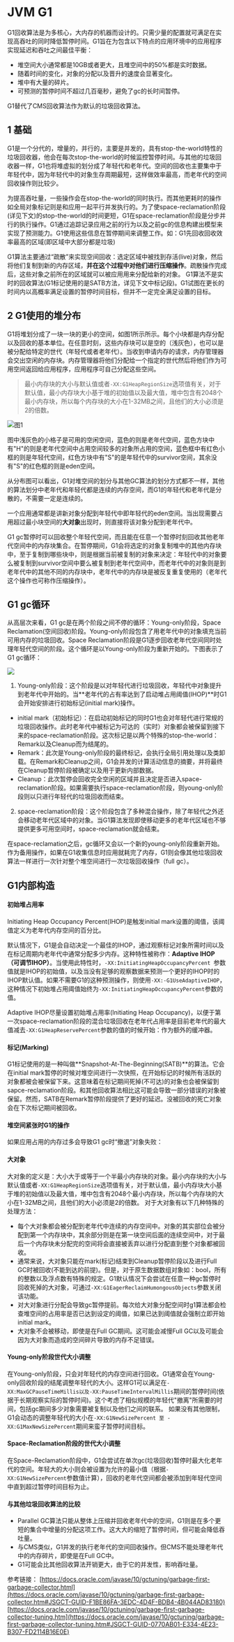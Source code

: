 # JVM G1

G1回收算法是为多核心，大内存的机器而设计的。只需少量的配置就可满足在实现高吞吐的同时降低暂停时间。G1旨在为包含以下特点的应用环境中的应用程序实现延迟和吞吐之间最佳平衡：
- 堆空间大小通常都是10GB或者更大，且堆空间中的50%都是实时数据。
- 随着时间的变化，对象的分配以及晋升的速度会显著变化。
- 堆中有大量的碎片。
- 可预测的暂停时间不超过几百毫秒，避免了gc的长时间暂停。

G1替代了CMS回收算法作为默认的垃圾回收算法。

## 1 基础
G1是一个分代的，增量的，并行的，主要是并发的，具有stop-the-world特性的垃圾回收器，他会在每次stop-the-world的时候监控暂停时间。与其他的垃圾回收器一样，G1也将堆虚拟的划分成了年轻代和老年代。空间的回收也主要集中于年轻代中，因为年轻代中的对象生存周期最短，这样做效率最高，而老年代的空间回收操作则比较少。

为提高吞吐量，一些操作会在stop-the-world的同时执行。而其他更耗时的操作如全局对象标记则是和应用一起平行并发执行的。为了使space-reclamation阶段(详见下文)的stop-the-world的时间更短，G1在space-reclamation阶段是分步并行的执行操作。G1通过追踪记录应用之前的行为以及之前gc的信息构建出模型来实现了预测能力。G1使用这些信息在暂停期间来调整工作。如：G1先回收回收效率最高的区域(即区域中大部分都是垃圾)

G1算法主要通过“疏散”来实现空间回收：选定区域中被找到存活(live)对象，然后将他们复制到新的内存区域，**并在这个过程中对他们进行压缩操作**。疏散操作完成后，这些对象之前所在的区域就可以被应用用来分配给新的对象。
G1算法不是实时的回收算法(G1标记使用的是SATB方法，详见下文中标记段)。G1试图在更长的时间内以高概率满足设置的暂停时间目标，但并不一定完全满足设置的目标。

## 2 G1使用的堆分布

G1将堆划分成了一块一块的更小的空间，如图1所示所示。每个小块都是内存分配以及回收的基本单位。在任意时刻，这些内存块可以是空的（浅灰色），也可以是被分配给特定的世代（年轻代或者老年代）。当收到申请内存的请求，内存管理器会交出空闲的内存块。内存管理器将他们分配给一个指定的世代然后将他们作为可用空间返回给应用程序，应用程序可自己分配这些空间。

> 最小内存块的大小与默认值或者```-XX:G1HeapRegionSize```选项值有关，对于默认值，最小内存块大小基于堆的初始值以及最大值，堆中包含有2048个最小内存块，所以每个内存块的大小在1-32MB之间，且他们的大小必须是2的倍数。

![图1](./img/g1heaplayout.png)

图中浅灰色的小格子是可用的空闲空间，蓝色的则是老年代空间，蓝色方块中有"H"的则是老年代空间中占用空间较多的对象所占用的空间，蓝色框中有红色小框的则是年轻代空间，红色方块中有"S"的是年轻代中的survivor空间，其余没有"S"的红色框的则是eden空间。

从分布图可以看出，G1对堆空间的划分与其他GC算法的划分方式都不一样，其他的算法划分中老年代和年轻代都是连续的内存空间，而G1的年轻代和老年代是分散的，不需要一定是连续的。

一个应用通常都是讲新对象分配到年轻代中即年轻代的eden空间。当出现需要占用超过最小块空间的**大对象**出现时，则直接将该对象分配到老年代中。

G1 gc暂停时可以回收整个年轻代空间，而且能在任意一个暂停时刻回收其他老年代空间中的内存块集合。在暂停期间，G1会将选定的对象复制堆中的其他内存块中，至于复制到哪些块中，则是根据当前被复制的对象来决定：年轻代中的对象要么被复制到survivor空间中要么被复制到老年代空间中，而老年代中的对象则是到老年代中的其他不同的内存块中，老年代中的内存块是被反复重复使用的（老年代这个操作也可称作压缩操作）。

## G1 gc循环

从高层次来看，G1 gc是在两个阶段之间不停的循环：Young-only阶段，Space Reclamation(空间回收)阶段。Young-only阶段包含了用老年代中的对象填充当前可用内存的垃圾回收。Space Reclamation阶段是G1逐步回收老年代空间同时处理年轻代空间的阶段。这个循环是以Young-only阶段为重新开始的。下图表示了G1 gc循环：

![](./img/g1gccircle.png)

1. Young-only阶段：这个阶段是以对年轻代进行垃圾回收，年轻代中对象提升到老年代中开始的。当**老年代的占有率达到了启动堆占用阈值(IHOP)**时G1会开始安排进行初始标记(initial mark)操作。
- initial mark（初始标记）：在启动初始标记的同时G1也会对年轻代进行常规的垃圾回收操作。此时老年代中被标记为可达的（实时）对象都会被保留到接下来的space-reclamation阶段。这次标记是以两个特殊的stop-the-world：Remark以及Cleanup而为结尾的。
- Remark：此次是Young-only阶段的最终标记，会执行全局引用处理以及类卸载。在Remark和Cleanup之间，G1会并发的计算活动信息的摘要，并将最终在Cleanup暂停阶段被确定以及用于更新内部数据。
- Cleanup：此次暂停会回收完全空闲的区域并且决定是否进入space-reclamation阶段。如果需要执行space-reclamation阶段，则young-only阶段则以只进行年轻代的垃圾回收而结束。

2. space-reclamation阶段：这个阶段包含了多种混合操作，除了年轻代之外还会移动老年代区域中的对象。当G1算法发现即使移动更多的老年代区域也不够提供更多可用空间时，space-reclamation就会结束。

在space-reclamation之后，gc循环又会以一个新的young-only阶段重新开始。作为备用操作，如果在G1收集信息时应用就耗完了内存，G1则会像其他垃圾回收算法一样进行一次针对整个堆空间进行一次垃圾回收操作（full gc）。

## G1内部构造

#### 初始堆占用率
Initiating Heap Occupancy Percent(IHOP)是触发initial mark设置的阈值，该阈值定义为老年代内存空间的百分比。

默认情况下，G1是会自动决定一个最佳的IHOP，通过观察标记对象所需时间以及在标记周期内老年代中通常分配多少内存。这种特性被称作：**Adaptive IHOP（可调节IHOP）**。当使用此特性时，```-XX:InitiatingHeapOccupancyPercent ```参数值就是IHOP的初始值，以及当没有足够的观察数据来预测一个更好的IHOP时的IHOP默认值。如果不需要G1的这种预测操作，则使用```-XX:-G1UseAdaptiveIHOP```，这种情况下初始堆占用阈值始终为```-XX:InitiatingHeapOccupancyPercent```参数的值。

Adaptive IHOP尽量设置初始堆占用率(Initiating Heap Occupancy)，以便于第一次space-reclamation阶段的混合垃圾回收在老年代占用率是目前老年代的最大值减去```-XX:G1HeapReservePercent```参数的值的时候开始：作为额外的缓冲器。

#### 标记(Marking)
G1标记使用的是一种叫做**Snapshot-At-The-Beginning(SATB)**的算法。它会在initial mark暂停的时候对堆空间进行一次快照，在开始标记的时候所有活跃的对象都被会被保留下来。这意味着在标记期间死掉(不可达)的对象也会被保留到sapce-reclamation阶段。和其他回收算法相比这可能会导致一部分错误的对象被保留。然而，SATB在Remark暂停阶段提供了更好的延迟。没被回收的死亡对象会在下次标记期间被回收。

#### 堆空间紧张时G1的操作

如果应用占用的内存过多会导致G1 gc时“撤退”对象失败：

#### 大对象
大对象的定义是：大小大于或等于一个半最小内存块的对象。最小内存块的大小与默认值或者```-XX:G1HeapRegionSize```选项值有关，对于默认值，最小内存块大小基于堆的初始值以及最大值，堆中包含有2048个最小内存块，所以每个内存块的大小在1-32MB之间，且他们的大小必须是2的倍数。
对于大对象有以下几种特殊的处理方法：
- 每个大对象都会被分配到老年代中连续的内存空间中。对象的其实部位会被分配到第一个内存块中，其余部分则是在第一块空间后面的连续空间中，对于最后一个内存块未分配完的空间将会直接被丢弃以进行分配直到整个对象都被回收。
- 通常来说，大对象只能在mark(标记)结束到Cleanup暂停阶段以及进行Full GC时被回收(不能到达的前提)。但是，对于原生数据数组对象如：bool，所有的整数以及浮点数有特殊的规定。G1默认情况下会尝试在任意一种gc暂停时回收死掉的大对象，可通过```-XX:G1EagerReclaimHumongousObjects```参数关闭该功能。
- 对大对象进行分配会导致gc暂停提前。每次给大对象分配空间时g1算法都会检查堆空间的占用率是否已达到设定的阈值，如果已达到阈值就会强制立即开始initial mark。
- 大对象不会被移动，即使是在Full GC期间。这可能会减慢Full GC以及可能会因为大对象而造成的空间碎片导致的内存不足错误。

#### Young-only阶段世代大小调整

在Young-only阶段，只会对年轻代的内存空间进行回收。G1通常会在Young-only回收阶段的结尾调整年轻代的大小。这样G1可以满足在```-XX:MaxGCPauseTimeMillis以及-XX:PauseTimeIntervalMillis```期间的暂停时间(依据于长期观察实际的暂停时间)。这个考虑了相似规模的年轻代"撤离"所需要的时间，包括gc期间多少对象需要被复制以及他们之间的联系。
如果没有其他限制，G1会动态的调整年轻代的大小在```-XX:G1NewSizePercent 至 -XX:G1MaxNewSizePercent```期间来蛮子暂停时间目标。

#### Space-Reclamation阶段的世代大小调整

在Space-Reclamation阶段中，G1会尝试在单次gc(垃圾回收)暂停时最大化老年代的空间。年轻大的大小则会被设置为允许的最小值（根据```-XX:G1NewSizePercent```参数值计算），回收的老年代空间都会被添加到年轻代空间中直到超过暂停时间目标为止。

#### 与其他垃圾回收算法的比较

- Parallel GC算法只能从整体上压缩并回收老年代中的空间，G1则是在多个更短的集合中增量的分配这项工作。这大大的缩短了暂停时间，但可能会降低吞吐量。
- 与CMS类似，G1并发的执行老年代的空间回收操作。但CMS不能处理老年代中的内存碎片，即使是在Full GC中。
- G1可能会比其他回收算法开销更大，由于它的并发性，影响吞吐量。




参考链接：
[https://docs.oracle.com/javase/10/gctuning/garbage-first-garbage-collector.html](https://docs.oracle.com/javase/10/gctuning/garbage-first-garbage-collector.htm#JSGCT-GUID-F1BE86FA-3EDC-4D4F-BDB4-4B044AD83180)
[https://docs.oracle.com/javase/10/gctuning/garbage-first-garbage-collector-tuning.htm](https://docs.oracle.com/javase/10/gctuning/garbage-first-garbage-collector-tuning.htm#JSGCT-GUID-0770AB01-E334-4E23-B307-FD2114B16E0E)